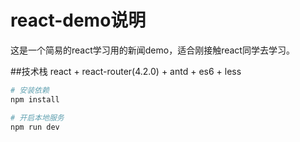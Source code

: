 # react-demo说明
这是一个简易的react学习用的新闻demo，适合刚接触react同学去学习。

##技术栈
react + react-router(4.2.0) + antd + es6 + less

``` bash
# 安装依赖
npm install

# 开启本地服务
npm run dev

```

